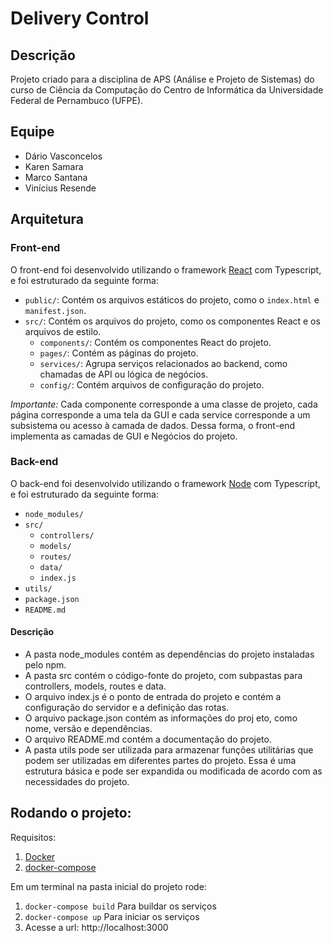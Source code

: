 # Delivery Control

## Descrição

Projeto criado para a disciplina de APS (Análise e Projeto de Sistemas) do curso de Ciência da Computação do Centro de Informática da Universidade Federal de Pernambuco (UFPE).

## Equipe

- Dário Vasconcelos
- Karen Samara
- Marco Santana
- Vinícius Resende

## Arquitetura

### Front-end

O front-end foi desenvolvido utilizando o framework [React](https://reactjs.org/) com Typescript, e foi estruturado da seguinte forma:

- `public/`: Contém os arquivos estáticos do projeto, como o `index.html` e `manifest.json`.
- `src/`: Contém os arquivos do projeto, como os componentes React e os arquivos de estilo.
  - `components/`: Contém os componentes React do projeto.
  - `pages/`: Contém as páginas do projeto.
  - `services/`: Agrupa serviços relacionados ao backend, como chamadas de API ou lógica de negócios.
  - `config/`: Contém arquivos de configuração do projeto.

_Importante:_ Cada componente corresponde a uma classe de projeto, cada página corresponde a uma tela da GUI e cada service corresponde a um subsistema ou acesso à camada de dados. Dessa forma, o front-end implementa as camadas de GUI e Negócios do projeto.

### Back-end

O back-end foi desenvolvido utilizando o framework [Node](https://nodejs.org/) com Typescript, e foi estruturado da seguinte forma:

- `node_modules/`
- `src/`
  - `controllers/`
  - `models/`
  - `routes/`
  - `data/`
  - `index.js`
- `utils/`
- `package.json`
- `README.md`

#### Descrição

- A pasta node_modules contém as dependências do projeto instaladas pelo npm.
- A pasta src contém o código-fonte do projeto, com subpastas para controllers, models, routes e data.
- O arquivo index.js é o ponto de entrada do projeto e contém a configuração do servidor e a definição das rotas.
- O arquivo package.json contém as informações do proj eto, como nome, versão e dependências.
- O arquivo README.md contém a documentação do projeto.
- A pasta utils pode ser utilizada para armazenar funções utilitárias que podem ser utilizadas em diferentes partes do projeto.
Essa é uma estrutura básica e pode ser expandida ou modificada de acordo com as necessidades do projeto.


## Rodando o projeto:
Requisitos:
1. [Docker](https://docs.docker.com)
2. [docker-compose](https://docs.docker.com/compose/)

Em um terminal na pasta inicial do projeto rode:
1. `docker-compose build` Para buildar os serviços
2. `docker-compose up` Para iniciar os serviços
3. Acesse a url: http://localhost:3000 